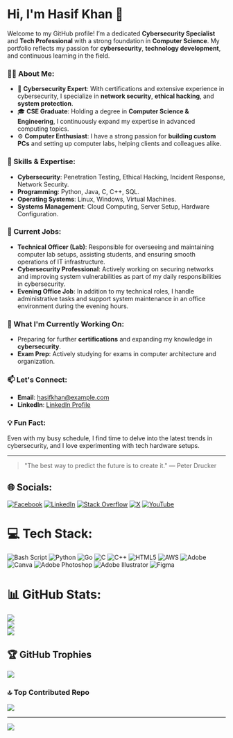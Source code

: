 # Hi, I'm Hasif Khan 👋

Welcome to my GitHub profile! I’m a dedicated **Cybersecurity Specialist** and **Tech Professional** with a strong foundation in **Computer Science**. My portfolio reflects my passion for **cybersecurity**, **technology development**, and continuous learning in the field.

### 👨‍💻 About Me:
- 🔐 **Cybersecurity Expert**: With certifications and extensive experience in cybersecurity, I specialize in **network security**, **ethical hacking**, and **system protection**.
- 🎓 **CSE Graduate**: Holding a degree in **Computer Science & Engineering**, I continuously expand my expertise in advanced computing topics.
- ⚙️ **Computer Enthusiast**: I have a strong passion for **building custom PCs** and setting up computer labs, helping clients and colleagues alike.

### 🔧 Skills & Expertise:
- **Cybersecurity**: Penetration Testing, Ethical Hacking, Incident Response, Network Security.
- **Programming**: Python, Java, C, C++, SQL.
- **Operating Systems**: Linux, Windows, Virtual Machines.
- **Systems Management**: Cloud Computing, Server Setup, Hardware Configuration.

### 💼 Current Jobs:
- **Technical Officer (Lab)**: Responsible for overseeing and maintaining computer lab setups, assisting students, and ensuring smooth operations of IT infrastructure.
- **Cybersecurity Professional**: Actively working on securing networks and improving system vulnerabilities as part of my daily responsibilities in cybersecurity.
- **Evening Office Job**: In addition to my technical roles, I handle administrative tasks and support system maintenance in an office environment during the evening hours.

### 🌱 What I'm Currently Working On:
- Preparing for further **certifications** and expanding my knowledge in **cybersecurity**.
- **Exam Prep**: Actively studying for exams in computer architecture and organization.

### 📫 Let's Connect:
- **Email**: [hasifkhan@example.com](mailto:hasifkhan@example.com)
- **LinkedIn**: [LinkedIn Profile](https://www.linkedin.com/in/hasifkhan)

### 💡 Fun Fact:
Even with my busy schedule, I find time to delve into the latest trends in cybersecurity, and I love experimenting with tech hardware setups.

---

> "The best way to predict the future is to create it." — Peter Drucker

## 🌐 Socials:
[![Facebook](https://img.shields.io/badge/Facebook-%231877F2.svg?logo=Facebook&logoColor=white)](https://facebook.com/mr.hasifkhan) [![LinkedIn](https://img.shields.io/badge/LinkedIn-%230077B5.svg?logo=linkedin&logoColor=white)](https://linkedin.com/in/hasifkhan) [![Stack Overflow](https://img.shields.io/badge/-Stackoverflow-FE7A16?logo=stack-overflow&logoColor=white)](https://stackoverflow.com/users/27904669/hasif-khan) [![X](https://img.shields.io/badge/X-black.svg?logo=X&logoColor=white)](https://x.com/mrhasifkhan) [![YouTube](https://img.shields.io/badge/YouTube-%23FF0000.svg?logo=YouTube&logoColor=white)](https://youtube.com/@UCmdcx_nuhG0iSM42vYreccg) 

# 💻 Tech Stack:
![Bash Script](https://img.shields.io/badge/bash_script-%23121011.svg?style=for-the-badge&logo=gnu-bash&logoColor=white) ![Python](https://img.shields.io/badge/python-3670A0?style=for-the-badge&logo=python&logoColor=ffdd54) ![Go](https://img.shields.io/badge/go-%2300ADD8.svg?style=for-the-badge&logo=go&logoColor=white) ![C](https://img.shields.io/badge/c-%2300599C.svg?style=for-the-badge&logo=c&logoColor=white) ![C++](https://img.shields.io/badge/c++-%2300599C.svg?style=for-the-badge&logo=c%2B%2B&logoColor=white) ![HTML5](https://img.shields.io/badge/html5-%23E34F26.svg?style=for-the-badge&logo=html5&logoColor=white) ![AWS](https://img.shields.io/badge/AWS-%23FF9900.svg?style=for-the-badge&logo=amazon-aws&logoColor=white) ![Adobe](https://img.shields.io/badge/adobe-%23FF0000.svg?style=for-the-badge&logo=adobe&logoColor=white) ![Canva](https://img.shields.io/badge/Canva-%2300C4CC.svg?style=for-the-badge&logo=Canva&logoColor=white) ![Adobe Photoshop](https://img.shields.io/badge/adobe%20photoshop-%2331A8FF.svg?style=for-the-badge&logo=adobe%20photoshop&logoColor=white) ![Adobe Illustrator](https://img.shields.io/badge/adobe%20illustrator-%23FF9A00.svg?style=for-the-badge&logo=adobe%20illustrator&logoColor=white) ![Figma](https://img.shields.io/badge/figma-%23F24E1E.svg?style=for-the-badge&logo=figma&logoColor=white)
# 📊 GitHub Stats:
![](https://github-readme-stats.vercel.app/api?username=Hasifkhan&theme=github_dark_dimmed&hide_border=false&include_all_commits=true&count_private=true)<br/>
![](https://github-readme-streak-stats.herokuapp.com/?user=Hasifkhan&theme=github_dark_dimmed&hide_border=false)<br/>
![](https://github-readme-stats.vercel.app/api/top-langs/?username=Hasifkhan&theme=github_dark_dimmed&hide_border=false&include_all_commits=true&count_private=true&layout=compact)

## 🏆 GitHub Trophies
![](https://github-profile-trophy.vercel.app/?username=Hasifkhan&theme=radical&no-frame=false&no-bg=true&margin-w=4)

### 🔝 Top Contributed Repo
![](https://github-contributor-stats.vercel.app/api?username=Hasifkhan&limit=5&theme=dark&combine_all_yearly_contributions=true)

---
[![](https://visitcount.itsvg.in/api?id=Hasifkhan&icon=0&color=0)](https://visitcount.itsvg.in)

<!-- Proudly created with GPRM ( https://gprm.itsvg.in ) -->